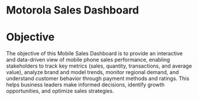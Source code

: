 # Motorola Sales Dashboard

# Objective 
The objective of this Mobile Sales Dashboard is to provide an interactive and data-driven view of mobile phone sales performance, enabling stakeholders to track key metrics (sales, quantity, transactions, and average value), analyze brand and model trends, monitor regional demand, and understand customer behavior through payment methods and ratings. This helps business leaders make informed decisions, identify growth opportunities, and optimize sales strategies.

